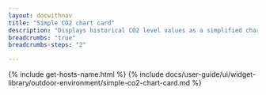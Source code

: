 ```yaml
---
layout: docwithnav
title: "Simple CO2 chart card"
description: "Displays historical CO2 level values as a simplified chart. Optionally may display the corresponding latest CO2 level value."
breadcrumbs: "true"
breadcrumbs-steps: "2"

---
```

{% include get-hosts-name.html %}
{% include docs/user-guide/ui/widget-library/outdoor-environment/simple-co2-chart-card.md %}
